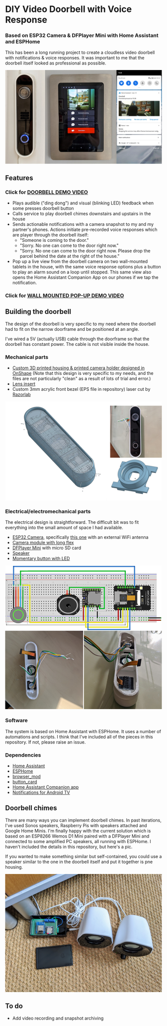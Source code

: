 # DIY Video Doorbell with Voice Response
### Based on ESP32 Camera & DFPlayer Mini with Home Assistant and ESPHome

This has been a long running project to create a cloudless video doorbell with notifications & voice responses. It was important to me that the doorbell itself looked as professional as possible.

![Doorbell & notifications](readme_media/main.png?raw=true)

## Features

### Click for [DOORBELL DEMO VIDEO](https://youtu.be/WeC6uWMYbTs)

- Plays audible ("ding dong") and visual (blinking LED) feedback when some presses doorbell button
- Calls service to play doorbell chimes downstairs and upstairs in the house
- Sends actionable notifications with a camera snapshot to my and my partner's phones. Actions initiate pre-recorded voice responses which are player through the doorbell itself:
  - "Someone is coming to the door."
  - "Sorry. No one can come to the door right now."
  - "Sorry. No one can come to the door right now. Please drop the parcel behind the date at the right of the house."
- Pop up a live view from the doorbell camera on two wall-mounted tablets in the house, with the same voice response options plus a button to play an alarm sound on a loop until stopped. This same view also opens the Home Assistant Companion App on our phones if we tap the notification.

### Click for [WALL MOUNTED POP-UP DEMO VIDEO](https://www.youtube.com/watch?v=FklyIyLAvNg)

## Building the doorbell

The design of the doorbell is very specific to my need where the doorbell had to fit on the narrow doorframe and be positioned at an angle.

I've wired a 5V (actually USB) cable through the doorframe so that the doorbell has constant power. The cable is not visible inside the house.

### Mechanical parts

- [Custom 3D printed housing & printed camera holder designed in OnShape](https://cad.onshape.com/documents/9f03d6aa3c65d7100cf633ae/w/a58196c250d56a4f8fff0bc5/e/e6154cd1baae63dc528d893a)
  (Note that this design is very specific to my needs, and the files are not particularly "clean" as a result of lots of trial and error.)
- [Lens insert](https://cad.onshape.com/documents/9f03d6aa3c65d7100cf633ae/w/a58196c250d56a4f8fff0bc5/e/e6154cd1baae63dc528d893a)
- Custom 3mm acrylic front bezel (EPS file in repository) laser cut by [Razorlab](https://www.razorlab.online/)

![Mechanical parts](readme_media/mech.png?raw=true)

### Electrical/electromechanical parts
The electrical design is straightforward. The difficult bit was to fit everything into the small amount of space I had available.

- [ESP32 Camera](https://esphome.io/components/esp32_camera.html), specifically [this one](https://www.amazon.co.uk/ESP32-CAM-Bluetooth-Dual-core-Development-Wireless/dp/B07QS7VFMJ) with an external WiFi antenna
- [Camera module with long flex](https://www.banggood.com/LILYGO-TTGO-Camera-Module-OV2640-2-Megapixel-Adapter-Support-YUV-RGB-JPEG-For-T-Camera-Plus-ESP32-DOWDQ6-8MB-SPRAM-p-1478816.html)
- [DFPlayer Mini](https://esphome.io/components/dfplayer.html) with micro SD card
- [Speaker](https://www.amazon.co.uk/dp/B07DVFCJ34/ref=pe_3187911_185740111_TE_item)
- [Momentary button with LED](https://www.amazon.com/Ulincos-Momentary-Pushbutton-U19D1-Suitable/dp/B01LZ4OU04)

![Electrical](readme_media/elec.png?raw=true)

### Software

The system is based on Home Assistant with ESPHome. It uses a number of automations and scripts. I think that I've included all of the pieces in this repository. If not, please raise an issue.

### Dependencies

- [Home Assistant](https://www.home-assistant.io/)
- [ESPHome](https://esphome.io/)
- [browser_mod](https://github.com/thomasloven/hass-browser_mod)
- [button_card](https://github.com/custom-cards/button-card)
- [Home Assistant Companion app](https://play.google.com/store/apps/details?id=io.homeassistant.companion.android)
- [Notifications for Android TV](https://www.home-assistant.io/integrations/nfandroidtv/)

## Doorbell chimes

There are many ways you can implement doorbell chimes. In past iterations, I've used Sonos speakers, Raspberry Pis with speakers attached and Google Home Minis. I'm finally happy with the current solution which is based on an ESP8266 Wemos D1 Mini paired with a DFPlayer Mini and connected to some amplified PC speakers, all running with ESPHome. I haven't included the details in this repository, but here's a pic.

If you wanted to make something similar but self-contained, you could use a speaker similar to the one in the doorbell itself and put it together is pne housing. 

![Electrical](readme_media/doorbell_chime.jpg?raw=true)

## To do

- Add video recording and snapshot archiving
